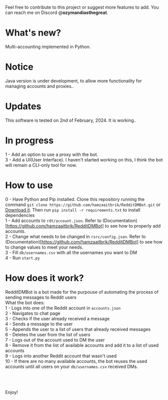 Feel free to contribute to this project or suggest more features to add. You can reach me on Discord @**ozymandiasthegreat**.
# What's new?
Multi-accounting implemented in Python.

# Notice
Java version is under development, to allow more functionality for managing accounts and proxies..

# Updates
This software is tested on 2nd of February, 2024. It is working..<br>

# In progress
1 - Add an option to use a proxy with the bot.<br>
3 - Add a UI(User Interface). I haven't started working on this, I think the bot will remain a CLI-only tool for now.

# How to use
0 - Have Python and Pip installed. Clone this repository running the command ```git clone https://github.com/hamzaaitbrik/RedditDMBot.git``` or [Download it](https://github.com/hamzaaitbrik/RedditDMBot/archive/refs/heads/main.zip). Then run ```pip install -r requirements.txt``` to install dependencies<br>
1 - Add accounts to ```rdt/account.json```. Refer to (Documentation)[https://github.com/hamzaaitbrik/RedditDMBot] to see how to properly add accounts.<br>
2 - Change what needs to be changed in ```rsrc/config.json```. Refer to (Documentation)[https://github.com/hamzaaitbrik/RedditDMBot] to see how to change values to meet your needs.<br>
3 - Fill ```db/usernames.csv``` with all the usernames you want to DM<br>
4 - Run ```start.py```

# How does it work?
RedditDMBot is a bot made for the purpouse of automating the process of sending messages to Reddit users<br>
What the bot does:<br>
1 - Logs into one of the Reddit account in ```accounts.json```<br>
2 - Navigates to chat page<br>
3 - Checks if the user already received a message<br>
4 - Sends a message to the user<br>
5 - Appends the user to a list of users that already received messages<br>
6 - Deletes the user from the list of users<br>
7 - Logs out of the account used to DM the user<br>
8 - Remove it from the list of available accounts and add it to a list of used accounts<br>
9 - Logs into another Reddit account that wasn't used<br>
10 - If there are no many available accounts, the bot reuses the used accounts until all users on your ```db/usernames.csv``` received DMs.


<br><br><br>
Enjoy!